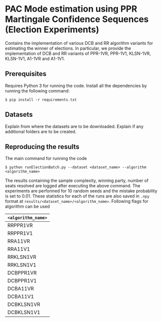 <!-- # Bandit Elections

To run a full experiment, you only need run the command `python3 runElectionBatch.py --dataset [dataset] --algorithm [algorithm]`

The script takes two command line arguments

--dataset India2014/India2004/Delhi2015 etc (give the name of a folder in data/)

--algorithm Uniform/DCB/LUCB/TwoLevelOpinionSurvey

Uniform - Baseline which samples constituencies in a round robin manner

TwoLevelOpinionSurvey - Another baseline which chooses a constituency at random and resolves it completely before moving on to another constituency

DCB - The main algorithm that we are proposing

LUCB - An older algorithm which we are not planning to use

Results are stored in the 'results/' directory.

# Integer Programming

This computes the minimum number of samples required to decide the winner of the election given the PPR stopping rule. 

Run using the command - `python3 real_ip.py --dataset [India2004/India2014/..]`

Results are stored in the 'optimal/' directory -->

# PAC Mode estimation using PPR Martingale Confidence Sequences (Election Experiments)
Contains the implementation of various DCB and RR algorithm variants for estimating the winner of elections. In particular, we provide the implementation of DCB and RR variants of PPR-1VR, PPR-1V1, KLSN-1VR, KLSN-1V1, A1-1VR and A1-1V1.

## Prerequisites
Requires Python 3 for running the code. Install all the dependencies by running the following command:
```
$ pip install -r requirements.txt
```

## Datasets
Explain from where the datasets are to be downloaded. Explain if any additional folders are to be created.

## Reproducing the results
The main command for running the code
```
$ python runElectionBatch.py --dataset <dataset_name> --algorithm <algorithm_name>
```
The results containing the sample complexity, winning party, number of seats resolved are logged after executing the above command. The experiments are performed for 10 random seeds and the mistake probability is set to 0.01. These statistics for each of the runs are also saved in `.npy` format at `results/<dataset_name>/<algorithm_name>`. Following flags for algorithm can be used

| `<algorithm_name>`| 
| :---        | 
| RRPPR1VR      | 
| RRPPR1V1   |
| RRA11VR   |
| RRA11V1   |
| RRKLSN1VR   |
| RRKLSN1V1   |
| DCBPPR1VR      | 
| DCBPPR1V1   |
| DCBA11VR   |
| DCBA11V1   |
| DCBKLSN1VR   |
| DCBKLSN1V1   |